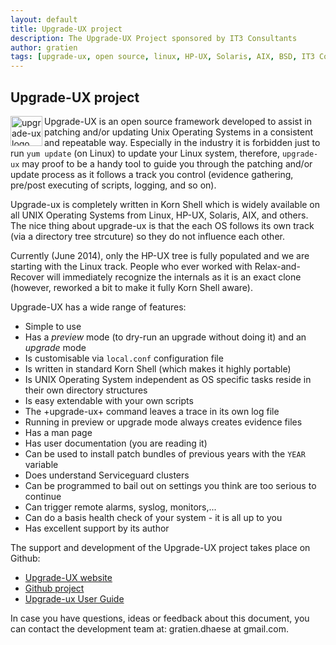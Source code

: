 ```yaml
---
layout: default
title: Upgrade-UX project
description: The Upgrade-UX Project sponsored by IT3 Consultants
author: gratien
tags: [upgrade-ux, open source, linux, HP-UX, Solaris, AIX, BSD, IT3 Consultants, GPL]
---
```


##  Upgrade-UX project

<img src="{{ site.url }}/images/upgrade-ux.png" width="51" height="48" border="0" align="left" alt="upgrade-ux logo">

Upgrade-UX is an open source framework developed to assist in patching and/or updating Unix Operating Systems in a consistent and repeatable way. Especially in the industry it is forbidden just to run `yum update` (on Linux) to update your Linux system, therefore, `upgrade-ux` may proof to be a handy tool to guide you through the patching and/or update process as it follows a track you control (evidence gathering, pre/post executing of scripts, logging, and so on).

Upgrade-ux is completely written in Korn Shell which is widely available on all UNIX Operating Systems from Linux, HP-UX, Solaris, AIX, and others. The nice thing about upgrade-ux is that the each OS follows its own track (via a directory tree strcuture) so they do not influence each other.

Currently (June 2014), only the HP-UX tree is fully populated and we are starting with the Linux track. People who ever worked with Relax-and-Recover will immediately recognize the internals as it is an exact clone (however, reworked a bit to make it fully Korn Shell aware).

Upgrade-UX has a wide range of features:

 - Simple to use
 - Has a _preview_ mode (to dry-run an upgrade without doing it) and an _upgrade_ mode
 - Is customisable via `local.conf` configuration file
 - Is written in standard Korn Shell (which makes it highly portable)
 - Is UNIX Operating System independent as OS specific tasks reside in their own directory structures
 - Is easy extendable with your own scripts
 - The +upgrade-ux+ command leaves a trace in its own log file
 - Running in preview or upgrade mode always creates evidence files
 - Has a man page
 - Has user documentation (you are reading it)
 - Can be used to install patch bundles of previous years with the `YEAR` variable
 - Does understand Serviceguard clusters
 - Can be programmed to bail out on settings you think are too serious to continue
 - Can trigger remote alarms, syslog, monitors,...
 - Can do a basis health check of your system - it is all up to you
 - Has excellent support by its author

The support and development of the Upgrade-UX project takes place
on Github:

 - [Upgrade-UX website](http://www.it3.be/projects/upgrade-ux.html)
 - [Github project](http://github.com/gdha/upgrade-ux)
 - [Upgrade-ux User Guide](http://www.it3.be/projects/upgrade-ux-user-guide.html)

In case you have questions, ideas or feedback about this document, you
can contact the development team at: gratien.dhaese at gmail.com.


